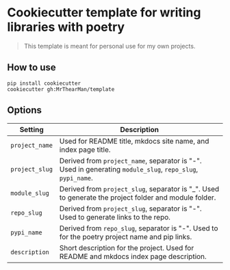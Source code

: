 # Cookiecutter template for writing libraries with poetry

> This template is meant for personal use for my own projects.

## How to use

```shell
pip install cookiecutter
cookiecutter gh:MrThearMan/template
```

## Options

| Setting        | Description                                                                                                |
|----------------|------------------------------------------------------------------------------------------------------------|
| `project_name` | Used for README title, mkdocs site name, and index page title.                                             |
| `project_slug` | Derived from `project_name`, separator is "-". Used in generating `module_slug`, `repo_slug`, `pypi_name`. |
| `module_slug`  | Derived from `project_slug`, separator is "_". Used to generate the project folder and module folder.      |
| `repo_slug`    | Derived from `project_slug`, separator is "-". Used to generate links to the repo.                         |
| `pypi_name`    | Derived from `repo_slug`, separator is "-". Used to for the poetry project name and pip links.             |
| `description`  | Short description for the project. Used for README and mkdocs index page description.                      |
